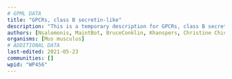 ```yaml
---
# GPML DATA
title: "GPCRs, class B secretin-like"
description: "This is a temporary description for GPCRs, class B secretin-like"
authors: [Nsalomonis, MaintBot, BruceConklin, Khanspers, Christine Chichester, Eweitz]
organisms: [Mus musculus]
# ADDITIONAL DATA
last-edited: 2021-05-23
communities: []
wpid: "WP456"
---
```

